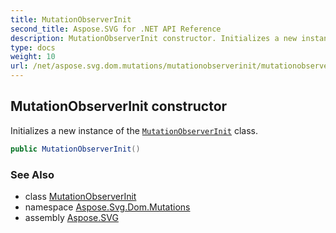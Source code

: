 ```yaml
---
title: MutationObserverInit
second_title: Aspose.SVG for .NET API Reference
description: MutationObserverInit constructor. Initializes a new instance of the MutationObserverInit class
type: docs
weight: 10
url: /net/aspose.svg.dom.mutations/mutationobserverinit/mutationobserverinit/
---
```

## MutationObserverInit constructor

Initializes a new instance of the [`MutationObserverInit`](../) class.

```csharp
public MutationObserverInit()
```

### See Also

* class [MutationObserverInit](../)
* namespace [Aspose.Svg.Dom.Mutations](../../../aspose.svg.dom.mutations/)
* assembly [Aspose.SVG](../../../)
